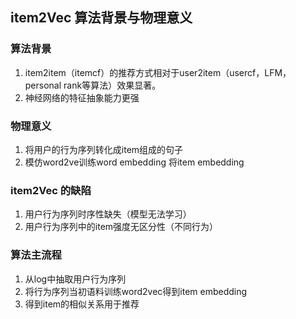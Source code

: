 ## item2Vec 算法背景与物理意义
### 算法背景
   1. item2item（itemcf）的推荐方式相对于user2item（usercf，LFM，personal rank等算法）效果显著。
   2. 神经网络的特征抽象能力更强
### 物理意义
   1. 将用户的行为序列转化成item组成的句子
   2. 模仿word2ve训练word embedding 将item embedding
### item2Vec 的缺陷
   1. 用户行为序列时序性缺失（模型无法学习）
   2. 用户行为序列中的item强度无区分性（不同行为）
### 算法主流程
   1. 从log中抽取用户行为序列
   2. 将行为序列当初语料训练word2vec得到item embedding
   3. 得到item的相似关系用于推荐

##
